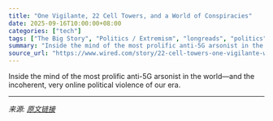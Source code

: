 ```yaml
---
title: "One Vigilante, 22 Cell Towers, and a World of Conspiracies"
date: 2025-09-16T10:00:00+08:00
categories: ["tech"]
tags: ["The Big Story", "Politics / Extremism", "longreads", "politics", "Crime", "conspiracy theories", "5g", "Fahrenheit 5G"]
summary: "Inside the mind of the most prolific anti-5G arsonist in the world—and the incoherent, very online political violence of our era."
source_url: "https://www.wired.com/story/22-cell-towers-one-vigilante-world-of-conspiracies/"
---
```


Inside the mind of the most prolific anti-5G arsonist in the world—and the incoherent, very online political violence of our era.

---

*来源: [原文链接](https://www.wired.com/story/22-cell-towers-one-vigilante-world-of-conspiracies/)*
